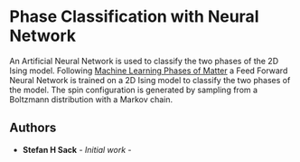 # Phase Classification with Neural Network

An Artificial Neural Network is used to classify the two phases of the 2D Ising model.
Following [Machine Learning Phases of Matter](https://www.nature.com/articles/nphys4035) a Feed Forward Neural Network 
is trained on a 2D Ising model to classify the two phases of the model. The spin configuration is generated by sampling from a 
Boltzmann distribution with a Markov chain.




## Authors

* **Stefan H Sack** - *Initial work* - [](https://github.com/PurpleBooth)

